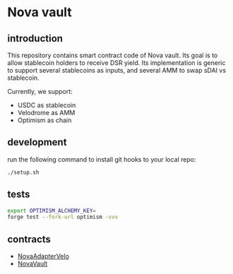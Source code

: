 # Nova vault

## introduction

This repository contains smart contract code of Nova vault.
Its goal is to allow stablecoin holders to receive DSR yield.
Its implementation is generic to support several stablecoins as inputs,
and several AMM to swap sDAI vs stablecoin.

Currently, we support:
- USDC as stablecoin
- Velodrome as AMM
- Optimism as chain

## development

run the following command to install git hooks to your local repo:
```bash
./setup.sh
```

## tests
```bash
export OPTIMISM_ALCHEMY_KEY=
forge test --fork-url optimism -vvv
```

## contracts

- [NovaAdapterVelo](https://optimistic.etherscan.io/address/0x56ebcb8e3db5324e0ce697babe66805e060b3733)
- [NovaVault](https://optimistic.etherscan.io/address/0x36a2f7fb07c102415afe2461a9a43377970e081c)